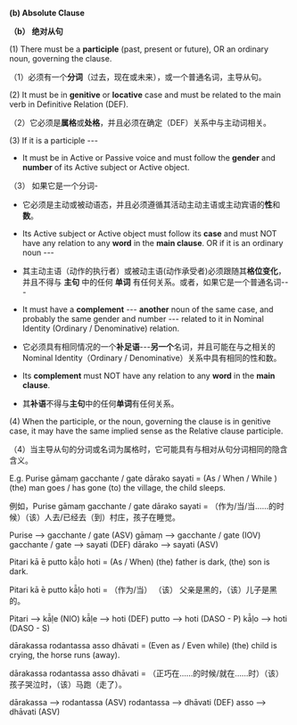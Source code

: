  **(b) Absolute Clause** 
 
 **（b） 绝对从句**

(1) There must be a **participle** (past, present or future), OR an ordinary noun, governing the clause. 

（1）必须有一个**分词**（过去，现在或未来），或一个普通名词，主导从句。

(2) It must be in **genitive** or **locative** case and must be related to the main verb 
in Definitive Relation (DEF). 

（2）它必须是**属格**或**处格**，并且必须在确定（DEF）关系中与主动词相关。

(3) If it is a participle --- 
 - It must be in Active or Passive voice and must follow the **gender** and 
 **number** of its Active subject or Active object. 

（3） 如果它是一个分词-
- 它必须是主动或被动语态，并且必须遵循其活动主动主语或主动宾语的**性**和**数**。


- Its Active subject or Active object must follow its **case** and must NOT 
 have any relation to any **word** in the **main clause**.
 OR if it is an ordinary noun ---

- 其主动主语（动作的执行者）或被动主语(动作承受者)必须跟随其**格位变化**，并且不得与 **主句** 中的任何 **单词** 有任何关系。或者，如果它是一个普通名词---

 - It must have a **complement** --- **another** noun of the same case, and 
probably the same gender and number --- related to it in Nominal Identity 
(Ordinary / Denominative) relation. 

- 它必须具有相同情况的一个**补足语**---**另一个**名词，并且可能在与之相关的Nominal Identity（Ordinary / Denominative）关系中具有相同的性和数。
 
- Its **complement** must NOT have any relation to any **word** in the **main 
clause**. 

- 其**补语**不得与**主句**中的任何**单词**有任何关系。

 (4) When the participle, or the noun, governing the clause is in genitive 
case, it may have the same implied sense as the Relative clause 
participle.

（4）当主导从句的分词或名词为属格时，它可能具有与相对从句分词相同的隐含含义。

 E.g. Purise gāmaṃ gacchante / gate dārako sayati = (As / When / While ) (the) man goes / has gone (to) the village, the child sleeps. 
 
 例如，Purise gāmaṃ gacchante / gate dārako sayati = （作为/当/当……的时候）（该）人去/已经去（到）村庄，孩子在睡觉。

 Purise --> gacchante / gate (ASV) gāmaṃ --> gacchante / gate (IOV) gacchante / gate --> sayati (DEF) dārako --> sayati (ASV) 
 
 Pitari kā ̄e putto kā̄ḷo hoti = (As / When) (the) father is dark, (the) son is dark. 

 Pitari kā ̄e putto kā̄ḷo hoti = （作为/当） （该） 父亲是黑的，（该）儿子是黑的。
 
 Pitari --> kā̄ḷe (NIO) kā̄ḷe --> hoti (DEF) putto --> hoti (DASO - P) kā̄ḷo --> hoti (DASO - S) 
 
 dārakassa rodantassa asso dhāvati = (Even as / Even while) (the) child is crying, the horse runs (away).

 dārakassa rodantassa asso dhāvati = （正巧在……的时候/就在……时）（该）孩子哭泣时，（该）马跑（走了）。
 
 dārakassa --> rodantassa (ASV) rodantassa --> dhāvati (DEF) asso --> dhāvati (ASV) 